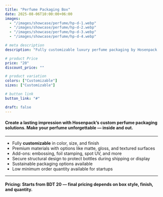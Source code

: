 ```yaml
---
title: "Perfume Packaging Box"
date: 2025-08-06T10:00:00+06:00
images: 
  - "/images/showcase/perfume/hp-d-1.webp"
  - "/images/showcase/perfume/hp-d-2.webp"
  - "/images/showcase/perfume/hp-d-3.webp"
  - "/images/showcase/perfume/hp-d-4.webp"

# meta description
description: "Fully customizable luxury perfume packaging by Hosenpack — tailored to suit any brand aesthetic and bottle size."

# product Price
price: "20"
discount_price: ""

# product variation
colors: ["Customizable"]
sizes: ["Customizable"]

# button link
button_link: "#"

draft: false
---
```


#### Create a lasting impression with Hosenpack’s custom perfume packaging solutions. Make your perfume unforgettable — inside and out.
---

- Fully **customizable** in color, size, and finish  
- Premium materials with options like matte, gloss, and textured surfaces  
- Add-ons: embossing, foil stamping, spot UV, and more  
- Secure structural design to protect bottles during shipping or display  
- Sustainable packaging options available  
- Low minimum order quantity available for startups

---

#### Pricing: Starts from BDT 20 — final pricing depends on box style, finish, and quantity.
